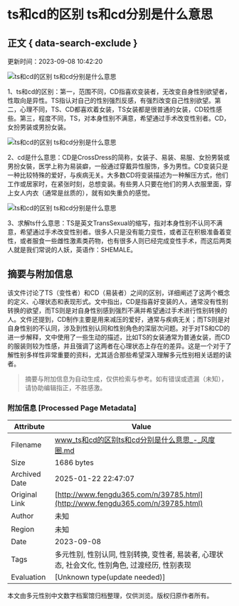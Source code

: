# ts和cd的区别 ts和cd分别是什么意思

## 正文 { data-search-exclude }


更新时间：2023-09-08 10:42:20

![ts和cd的区别 ts和cd分别是什么意思](/uploads/230908/1042204610-0.jpg)

1、ts和cd的区别：第一，范围不同，CD指喜欢变装者，无改变自身性别欲望者，性取向是异性。TS指认对自己的性别强烈反感，有强烈改变自己性别欲望。第二，心理不同，TS、CD都喜欢着女装，TS女装都是很普通的女装，CD较性感些。第三，程度不同，TS，对本身性别不满意，希望通过手术改变性别者。CD，女扮男装或男扮女装。

![ts和cd的区别 ts和cd分别是什么意思](/uploads/230908/1042202L4-1.jpg)

2、cd是什么意思：CD是CrossDress的简称，女装子、易装、易服、女扮男裝或男扮女裝，医学上称为易装癖，一般通过穿戴异性服饰，多为男性。CD变装只是一种比较特殊的爱好，与疾病无关。大多数CD将变装描述为一种解压方式，他们工作或居家时，在紧张时刻，总想变装。有些男人只要在他们的男人衣服里面，穿上女人内衣（通常是丝质的），就有如失重负的感觉。

![ts和cd的区别 ts和cd分别是什么意思](/uploads/230908/10422043Z-2.jpg)

3、求解ts什么意思：TS是英文TransSexual的缩写，指对本身性别不认同不满意，希望通过手术改变性别者。很多人只是没有能力变性，或者正在积极准备着变性，或者服食一些雌性激素类药物，也有很多人则已经完成变性手术，而这后两类人就是我们常说的人妖，英语作：SHEMALE。
<!-- tcd_original_link http://www.fengdu365.com/n/39785.html -->


## 摘要与附加信息

<!-- tcd_abstract -->
该文件讨论了TS（变性者）和CD（易装者）之间的区别，详细阐述了这两个概念的定义、心理状态和表现形式。文中指出，CD是指喜好变装的人，通常没有性别转换的欲望，而TS则是对自身性别感到强烈不满并希望通过手术进行性别转换的人。文件还提到，CD制作主要是用来减压的爱好，通常与疾病无关；而TS则是对自身性别的不认同，涉及到性别认同和性别角色的深层次问题。对于对TS和CD的进一步解释，文中使用了一些生动的描述，比如TS的女装通常为普通女装，而CD的服装则较为性感，并且强调了这两者在心理状态上存在的差异。这是一个对于了解性别多样性非常重要的资料，尤其适合那些希望深入理解多元性别相关话题的读者。
<!-- tcd_abstract_end -->

> 摘要与附加信息为自动生成，仅供检索与参考。如有错误或遗漏（未知），请协助编辑指正，不胜感激。

### 附加信息 [Processed Page Metadata]

| Attribute       | Value                                  |
|-----------------|----------------------------------------|
| Filename        | www_ts和cd的区别ts和cd分别是什么意思_-_风度圈.md                             |
| Size            | 1686 bytes                           |
| Archived Date   | 2025-01-22 22:47:07                             |
| Original Link   | [http://www.fengdu365.com/n/39785.html](http://www.fengdu365.com/n/39785.html)                       |
| Author          | 未知                               |
| Region          | 未知                               |
| Date            | 2023-09-08                                 |
| Tags            | 多元性别, 性别认同, 性别转换, 变性者, 易装者, 心理状态, 社会文化, 性别角色, 过渡经历, 性别表现                                 |
| Evaluation            | [Unknown type(update needed)]                                 |
<!-- tcd_table_end -->

本文由多元性别中文数字档案馆归档整理，仅供浏览。版权归原作者所有。
